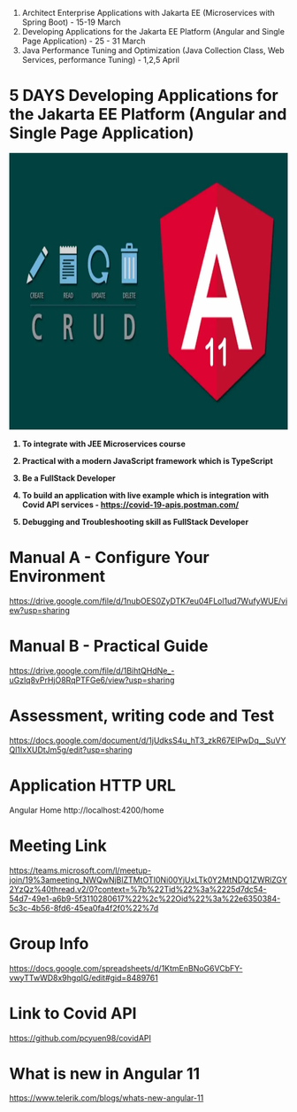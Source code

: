 1. Architect Enterprise Applications with Jakarta EE (Microservices with Spring Boot) - 15-19 March
2. Developing Applications for the Jakarta EE Platform (Angular and Single Page Application)  - 25 - 31 March
3. Java Performance Tuning and Optimization (Java Collection Class, Web Services, performance Tuning) - 1,2,5 April

# 5 DAYS Developing Applications for the Jakarta EE Platform (Angular and Single Page Application) 

<p align="center">

  <img width="960" height="500" src="/pic/angular.jpg">
</p>

<b>

1) To integrate with JEE Microservices course 	
 					
2) Practical with a modern JavaScript framework which is TypeScript 

3) Be a FullStack Developer
				
4) To build an application with live example which is integration with 
Covid API services - https://covid-19-apis.postman.com/

5) Debugging and Troubleshooting skill as FullStack Developer

</b>

# Manual A - Configure Your Environment
https://drive.google.com/file/d/1nubOES0ZyDTK7eu04FLol1ud7WufyWUE/view?usp=sharing

# Manual B - Practical Guide
https://drive.google.com/file/d/1BihtQHdNe_-uGzlq8vPrHjO8RqPTFGe6/view?usp=sharing

# Assessment, writing code and Test
https://docs.google.com/document/d/1jUdksS4u_hT3_zkR67ElPwDq__SuVYQl1IxXUDtJm5g/edit?usp=sharing

# Application HTTP URL
Angular Home
http://localhost:4200/home

# Meeting Link
https://teams.microsoft.com/l/meetup-join/19%3ameeting_NWQwNjBlZTMtOTI0Ni00YjUxLTk0Y2MtNDQ1ZWRlZGY2YzQz%40thread.v2/0?context=%7b%22Tid%22%3a%2225d7dc54-54d7-49e1-a6b9-5f3110280617%22%2c%22Oid%22%3a%22e6350384-5c3c-4b56-8fd6-45ea0fa4f2f0%22%7d

# Group Info
https://docs.google.com/spreadsheets/d/1KtmEnBNoG6VCbFY-vwyTTwWD8x9hgqIG/edit#gid=8489761

# Link to Covid API
https://github.com/pcyuen98/covidAPI

# What is new in Angular 11
https://www.telerik.com/blogs/whats-new-angular-11


